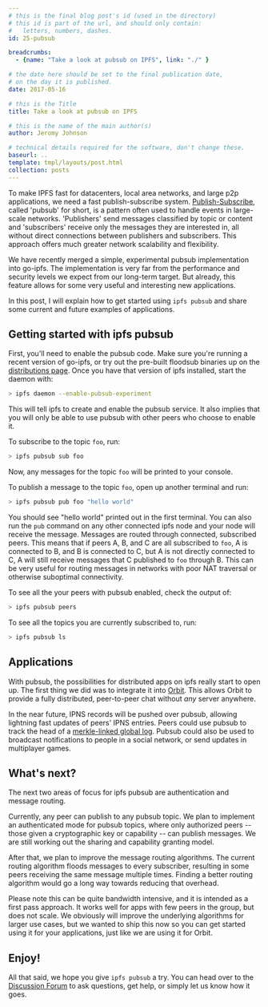 ```yaml
---
# this is the final blog post's id (used in the directory)
# this id is part of the url, and should only contain:
#   letters, numbers, dashes.
id: 25-pubsub

breadcrumbs:
  - {name: "Take a look at pubsub on IPFS", link: "./" }

# the date here should be set to the final publication date,
# on the day it is published.
date: 2017-05-16

# this is the Title
title: Take a look at pubsub on IPFS

# this is the name of the main author(s)
author: Jeromy Johnson

# technical details required for the software, don't change these.
baseurl: ..
template: tmpl/layouts/post.html
collection: posts
---
```


To make IPFS fast for datacenters, local area networks, and large p2p
applications, we need a fast publish-subscribe system. [Publish-Subscribe](https://en.wikipedia.org/wiki/Publish%E2%80%93subscribe_pattern),
called 'pubsub' for short, is a pattern often used to handle events in
large-scale networks. 'Publishers' send messages classified by topic or content and
'subscribers' receive only the messages they are interested in, all without direct
connections between publishers and subscribers. This approach offers much greater
network scalability and flexibility.

We have recently merged a simple, experimental pubsub implementation into go-ipfs.
The implementation is very far from the performance and security levels we expect
from our long-term target. But already, this feature allows for some very useful and interesting new applications.

In this post, I will explain how to get started using `ipfs pubsub` and share some
current and future examples of applications.

## Getting started with ipfs pubsub
First, you'll need to enable the pubsub code. Make sure you're running a recent version
of go-ipfs, or try out the pre-built floodsub binaries up on the [distributions
page](https://dist.ipfs.io/go-ipfs/floodsub-2). Once you have that version of
ipfs installed, start the daemon with:

```sh
> ipfs daemon --enable-pubsub-experiment
```

This will tell ipfs to create and enable the pubsub service. It also implies
that you will only be able to use pubsub with other peers who choose to enable
it.

To subscribe to the topic `foo`, run:
```sh
> ipfs pubsub sub foo
```

Now, any messages for the topic `foo` will be printed to your console.

To publish a message to the topic `foo`, open up another terminal and run:
```sh
> ipfs pubsub pub foo "hello world"
```

You should see "hello world" printed out in the first terminal.  You can also
run the `pub` command on any other connected ipfs node and your node will
receive the message.  Messages are routed through connected, subscribed peers.
This means that if peers A, B, and C are all subscribed to `foo`, A is connected
to B, and B is connected to C, but A is not directly connected to C, A will
still receive messages that C published to `foo` through B. This can be very
useful for routing messages in networks with poor NAT traversal or otherwise
suboptimal connectivity.

To see all the your peers with pubsub enabled, check the output of:
```sh
> ipfs pubsub peers
```

To see all the topics you are currently subscribed to, run:
```sh
> ipfs pubsub ls
```

## Applications
With pubsub, the possibilities for distributed apps on ipfs really start to open
up. The first thing we did was to integrate it into [Orbit](https://github.com/haadcode/orbit).
This allows Orbit to provide a fully distributed, peer-to-peer chat without *any* server anywhere. 

In the near future, IPNS records will be pushed over pubsub, allowing lightning fast
updates of peers' IPNS entries. Peers could use pubsub to track the head of a
[merkle-linked global log](https://en.wikipedia.org/wiki/Blockchain_(database)).
Pubsub could also be used to broadcast notifications to people in a social network, or
send updates in multiplayer games.

## What's next?
The next two areas of focus for ipfs pubsub are authentication and message routing.

Currently, any peer can publish to any pubsub topic. We plan to implement an authenticated mode for
pubsub topics, where only authorized peers -- those given a cryptographic key or capability -- can
publish messages. We are still working out the sharing and capability granting model.

After that, we plan to improve the message routing algorithms.
The current routing algorithm floods messages to every subscriber, resulting in
some peers receiving the same message multiple times. Finding a better routing
algorithm would go a long way towards reducing that overhead.

Please note this can be quite bandwidth intensive, and it is intended as a 
first pass approach. It works well for apps with few peers in the group, but
does not scale. We obviously will improve the underlying algorithms for larger
use cases, but we wanted to ship this now so you can get started using it for
your applications, just like we are using it for Orbit.

## Enjoy!
All that said, we hope you give `ipfs pubsub` a try. You can head over to the [Discussion Forum](https://discuss.ipfs.io/categories) to ask questions, get help, or simply let us know how it goes.
